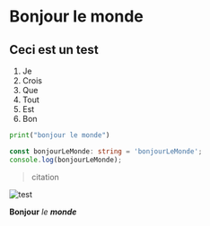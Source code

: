 # Bonjour le monde

## Ceci est un test

1. Je
2. Crois
3. Que
4. Tout
5. Est
6. Bon

```py
print("bonjour le monde")
```

```ts
const bonjourLeMonde: string = 'bonjourLeMonde';
console.log(bonjourLeMonde);
```

> citation

![test](https://miro.medium.com/max/4000/1*KUy_KKExZrSpBuv9XfyBgA.png)

**Bonjour** _le_ **_monde_**

